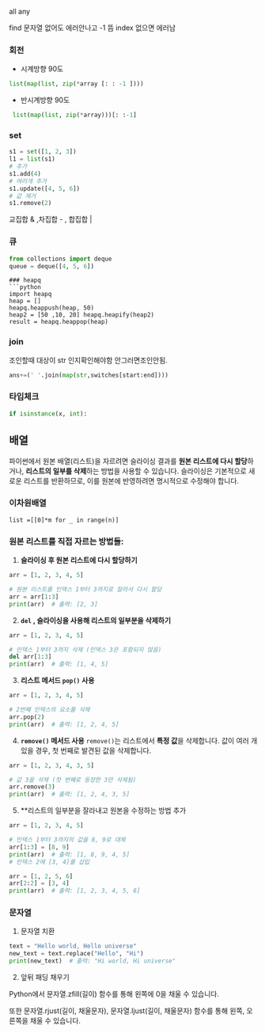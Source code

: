 
all any

find 문자열 없어도 에러안나고 -1 뜸
index 없으면 에러남 
### 회전
- 시계방향 90도
```python
list(map(list, zip(*array [: : -1 ])))
```
- 반시계방향 90도
```python
 list(map(list, zip(*array)))[: :-1]
```

### set
```python
s1 = set([1, 2, 3])
l1 = list(s1)
# 추가
s1.add(4)
# 여러개 추가
s1.update([4, 5, 6])
# 값 제거
s1.remove(2)
```
교집합 & ,차집합 - , 합집합 |

### 큐
```python
from collections import deque
queue = deque([4, 5, 6])
```
```
### heapq
```python
import heapq 
heap = [] 
heapq.heappush(heap, 50) 
heap2 = [50 ,10, 20] heapq.heapify(heap2)
result = heapq.heappop(heap)
```

### join
조인할때 대상이 str 인지확인해야함
안그러면조인안됨.
```python
ans+=(' '.join(map(str,switches[start:end])))
```

### 타입체크
```python
if isinstance(x, int):
```

## 배열
파이썬에서 원본 배열(리스트)을 자르려면 슬라이싱 결과를 **원본 리스트에 다시 할당**하거나, **리스트의 일부를 삭제**하는 방법을 사용할 수 있습니다. 슬라이싱은 기본적으로 새로운 리스트를 반환하므로, 이를 원본에 반영하려면 명시적으로 수정해야 합니다.

### 이차원배열
    list =[[0]*m for _ in range(n)]

### 원본 리스트를 직접 자르는 방법들:

1. **슬라이싱 후 원본 리스트에 다시 할당하기**

```python
arr = [1, 2, 3, 4, 5]

# 원본 리스트를 인덱스 1부터 3까지로 잘라서 다시 할당
arr = arr[1:3]
print(arr)  # 출력: [2, 3]
```

2. **`del` , 슬라이싱을 사용해 리스트의 일부분을 삭제하기**

```python
arr = [1, 2, 3, 4, 5]

# 인덱스 1부터 3까지 삭제 (인덱스 3은 포함되지 않음)
del arr[1:3]
print(arr)  # 출력: [1, 4, 5]
```

 3. **리스트 메서드 `pop()` 사용**
```python
arr = [1, 2, 3, 4, 5]

# 2번째 인덱스의 요소를 삭제
arr.pop(2)
print(arr)  # 출력: [1, 2, 4, 5]
```

4. **`remove()` 메서드 사용**
`remove()`는 리스트에서 **특정 값**을 삭제합니다. 값이 여러 개 있을 경우, 첫 번째로 발견된 값을 삭제합니다.

```python
arr = [1, 2, 3, 4, 3, 5]

# 값 3을 삭제 (첫 번째로 등장한 3만 삭제됨)
arr.remove(3)
print(arr)  # 출력: [1, 2, 4, 3, 5]
```

5. **리스트의 일부분을 잘라내고 원본을 수정하는 방법 추가

```python
arr = [1, 2, 3, 4, 5]

# 인덱스 1부터 3까지의 값을 8, 9로 대체
arr[1:3] = [8, 9]
print(arr)  # 출력: [1, 8, 9, 4, 5]
# 인덱스 2에 [3, 4]를 삽입

arr = [1, 2, 5, 6]
arr[2:2] = [3, 4]
print(arr)  # 출력: [1, 2, 3, 4, 5, 6]

```

### 문자열
1. 문자열 치환
```python
text = "Hello world, Hello universe"
new_text = text.replace("Hello", "Hi")
print(new_text)  # 출력: "Hi world, Hi universe"
```

2. 앞뒤 패딩 채우기

Python에서 문자열.zfill(길이) 함수를 통해 왼쪽에 0을 채울 수 있습니다.

또한 문자열.rjust(길이, 채울문자), 문자열.ljust(길이, 채울문자) 함수를 통해 왼쪽, 오른쪽을 채울 수 있습니다.
